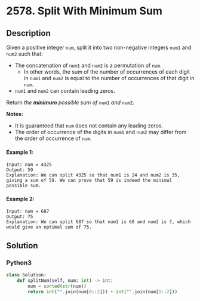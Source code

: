 # 2578. Split With Minimum Sum

## Description
Given a positive integer `num`, split it into two non-negative integers `num1` and `num2` such that:

* The concatenation of `num1` and `num2` is a permutation of `num`.
	+ In other words, the sum of the number of occurrences of each digit in `num1` and `num2` is equal to the number of occurrences of that digit in `num`.
* `num1` and `num2` can contain leading zeros.

Return *the **minimum** possible sum of* `num1` *and* `num2`.

**Notes:**

* It is guaranteed that `num` does not contain any leading zeros.
* The order of occurrence of the digits in `num1` and `num2` may differ from the order of occurrence of `num`.

#### Example 1:
```
Input: num = 4325
Output: 59
Explanation: We can split 4325 so that num1 is 24 and num2 is 35, giving a sum of 59. We can prove that 59 is indeed the minimal possible sum.
```

#### Example 2:
```
Input: num = 687
Output: 75
Explanation: We can split 687 so that num1 is 68 and num2 is 7, which would give an optimal sum of 75.
```


## Solution

### Python3
```python
class Solution:
    def splitNum(self, num: int) -> int:
        num = sorted(str(num))
        return int("".join(num[0::2])) + int("".join(num[1::2]))
```